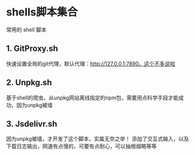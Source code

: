 # shells脚本集合

常用的 shell 脚本

## 1. GitProxy.sh

快速设置全局的git代理，默认代理：http://127.0.0.1:7890。这个不多说啦

## 2. Unpkg.sh

基于shell的爬虫，从unpkg网站离线指定的npm包，需要用点科学手段才能成功，因为unpkg被墙

## 3. Jsdelivr.sh

因为unpkg被墙，才开发了这个脚本，实属无奈之举！
添加了交互式输入，以及下载日志输出，网速有点慢的，可要有点耐心，可以抽根烟略等等
